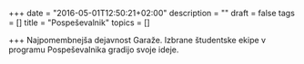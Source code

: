 +++
date = "2016-05-01T12:50:21+02:00"
description = ""
draft = false
tags = []
title = "Pospeševalnik"
topics = []

+++
Najpomembnejša dejavnost Garaže. Izbrane študentske ekipe v programu Pospeševalnika gradijo svoje ideje.

